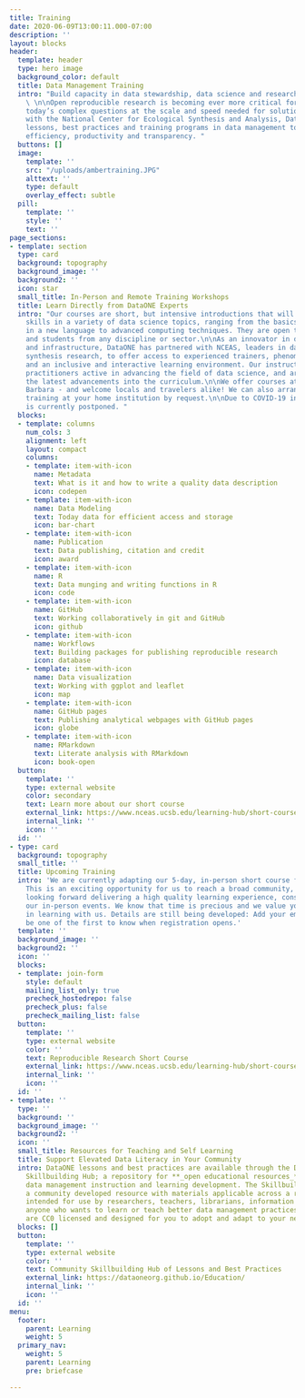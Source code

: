 ```yaml
---
title: Training
date: 2020-06-09T13:00:11.000-07:00
description: ''
layout: blocks
header:
  template: header
  type: hero image
  background_color: default
  title: Data Management Training
  intro: "Build capacity in data stewardship, data science and research reproducibility
    \ \n\nOpen reproducible research is becoming ever more critical for answering
    today’s complex questions at the scale and speed needed for solutions. In collaboration
    with the National Center for Ecological Synthesis and Analysis, DataONE has developed
    lessons, best practices and training programs in data management to support research
    efficiency, productivity and transparency. "
  buttons: []
  image:
    template: ''
    src: "/uploads/ambertraining.JPG"
    alttext: ''
    type: default
    overlay_effect: subtle
  pill:
    template: ''
    style: ''
    text: ''
page_sections:
- template: section
  type: card
  background: topography
  background_image: ''
  background2: ''
  icon: star
  small_title: In-Person and Remote Training Workshops
  title: Learn Directly from DataONE Experts
  intro: "Our courses are short, but intensive introductions that will build your
    skills in a variety of data science topics, ranging from the basics of programming
    in a new language to advanced computing techniques. They are open to researchers
    and students from any discipline or sector.\n\nAs an innovator in data management
    and infrastructure, DataONE has partnered with NCEAS, leaders in data-intensive
    synthesis research, to offer access to experienced trainers, phenomenal resources,
    and an inclusive and interactive learning environment. Our instructors are also
    practitioners active in advancing the field of data science, and are able to incorporate
    the latest advancements into the curriculum.\n\nWe offer courses at NCEAS in Santa
    Barbara - and welcome locals and travelers alike! We can also arrange a customized
    training at your home institution by request.\n\nDue to COVID-19 in-person training
    is currently postponed. "
  blocks:
  - template: columns
    num_cols: 3
    alignment: left
    layout: compact
    columns:
    - template: item-with-icon
      name: Metadata
      text: What is it and how to write a quality data description
      icon: codepen
    - template: item-with-icon
      name: Data Modeling
      text: Today data for efficient access and storage
      icon: bar-chart
    - template: item-with-icon
      name: Publication
      text: Data publishing, citation and credit
      icon: award
    - template: item-with-icon
      name: R
      text: Data munging and writing functions in R
      icon: code
    - template: item-with-icon
      name: GitHub
      text: Working collaboratively in git and GitHub
      icon: github
    - template: item-with-icon
      name: Workflows
      text: Building packages for publishing reproducible research
      icon: database
    - template: item-with-icon
      name: Data visualization
      text: Working with ggplot and leaflet
      icon: map
    - template: item-with-icon
      name: GitHub pages
      text: Publishing analytical webpages with GitHub pages
      icon: globe
    - template: item-with-icon
      name: RMarkdown
      text: Literate analysis with RMarkdown
      icon: book-open
  button:
    template: ''
    type: external website
    color: secondary
    text: Learn more about our short course
    external_link: https://www.nceas.ucsb.edu/learning-hub/short-course
    internal_link: ''
    icon: ''
  id: ''
- type: card
  background: topography
  small_title: ''
  title: Upcoming Training
  intro: 'We are currently adapting our 5-day, in-person short course for remote delivery.
    This is an exciting opportunity for us to reach a broad community, and we are
    looking forward delivering a high quality learning experience, consistent with
    our in-person events. We know that time is precious and we value your investment
    in learning with us. Details are still being developed: Add your email below to
    be one of the first to know when registration opens.'
  template: ''
  background_image: ''
  background2: ''
  icon: ''
  blocks:
  - template: join-form
    style: default
    mailing_list_only: true
    precheck_hostedrepo: false
    precheck_plus: false
    precheck_mailing_list: false
  button:
    template: ''
    type: external website
    color: ''
    text: Reproducible Research Short Course
    external_link: https://www.nceas.ucsb.edu/learning-hub/short-course
    internal_link: ''
    icon: ''
  id: ''
- template: ''
  type: ''
  background: ''
  background_image: ''
  background2: ''
  icon: ''
  small_title: Resources for Teaching and Self Learning
  title: Support Elevated Data Literacy in Your Community
  intro: DataONE lessons and best practices are available through the Data Management
    Skillbuilding Hub; a repository for **_open educational resources_** for use in
    data management instruction and learning development. The Skillbuilding Hub is
    a community developed resource with materials applicable across a range of contexts,
    intended for use by researchers, teachers, librarians, information managers or
    anyone who wants to learn or teach better data management practices. All the materials
    are CC0 licensed and designed for you to adopt and adapt to your needs.
  blocks: []
  button:
    template: ''
    type: external website
    color: ''
    text: Community Skillbuilding Hub of Lessons and Best Practices
    external_link: https://dataoneorg.github.io/Education/
    internal_link: ''
    icon: ''
  id: ''
menu:
  footer:
    parent: Learning
    weight: 5
  primary_nav:
    weight: 5
    parent: Learning
    pre: briefcase

---
```

